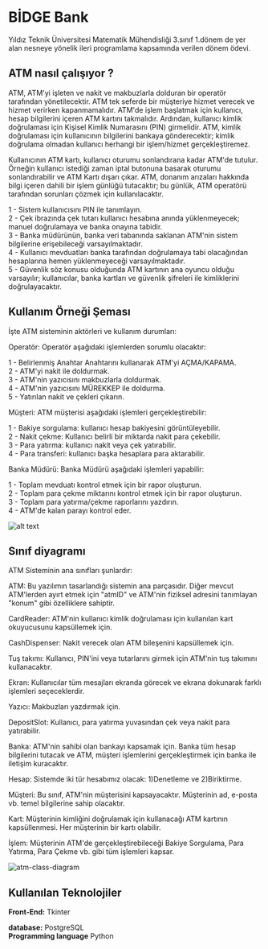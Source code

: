 
# BİDGE Bank

Yıldız Teknik Üniversitesi Matematik Mühendisliği 3.sınıf 1.dönem de yer alan nesneye yönelik ileri programlama kapsamında verilen dönem ödevi.


## ATM nasıl çalışıyor ?


ATM, ATM'yi işleten ve nakit ve makbuzlarla dolduran bir operatör tarafından yönetilecektir. ATM tek seferde bir müşteriye hizmet verecek ve hizmet verirken kapanmamalıdır. ATM'de işlem başlatmak için kullanıcı, hesap bilgilerini içeren ATM kartını takmalıdır. Ardından, kullanıcı kimlik doğrulaması için Kişisel Kimlik Numarasını (PIN) girmelidir. ATM, kimlik doğrulaması için kullanıcının bilgilerini bankaya gönderecektir; kimlik doğrulama olmadan kullanıcı herhangi bir işlem/hizmet gerçekleştiremez.

Kullanıcının ATM kartı, kullanıcı oturumu sonlandırana kadar ATM'de tutulur. Örneğin kullanıcı istediği zaman iptal butonuna basarak oturumu sonlandırabilir ve ATM Kartı dışarı çıkar. ATM, donanım arızaları hakkında bilgi içeren dahili bir işlem günlüğü tutacaktır; bu günlük, ATM operatörü tarafından sorunları çözmek için kullanılacaktır.

1 - Sistem kullanıcısını PIN ile tanımlayın.  
2 - Çek ibrazında çek tutarı kullanıcı hesabına anında yüklenmeyecek; manuel doğrulamaya ve banka onayına tabidir.  
3 - Banka müdürünün, banka veri tabanında saklanan ATM'nin sistem bilgilerine erişebileceği varsayılmaktadır.  
4 - Kullanıcı mevduatları banka tarafından doğrulamaya tabi olacağından hesaplarına hemen yüklenmeyeceği varsayılmaktadır.  
5 - Güvenlik söz konusu olduğunda ATM kartının ana oyuncu olduğu varsayılır; kullanıcılar, banka kartları ve güvenlik şifreleri ile kimliklerini doğrulayacaktır.  
## Kullanım Örneği Şeması

İşte ATM sisteminin aktörleri ve kullanım durumları:  

Operatör: Operatör aşağıdaki işlemlerden sorumlu olacaktır:  

1 - Belirlenmiş Anahtar Anahtarını kullanarak ATM'yi AÇMA/KAPAMA.  
2 - ATM'yi nakit ile doldurmak.  
3 - ATM'nin yazıcısını makbuzlarla doldurmak.  
4 - ATM'nin yazıcısını MÜREKKEP ile doldurma.  
5 - Yatırılan nakit ve çekleri çıkarın.  

Müşteri: ATM müşterisi aşağıdaki işlemleri gerçekleştirebilir:  

1 - Bakiye sorgulama: kullanıcı hesap bakiyesini görüntüleyebilir.  
2 - Nakit çekme: Kullanıcı belirli bir miktarda nakit para çekebilir.  
3 - Para yatırma: kullanıcı nakit veya çek yatırabilir.  
4 - Para transferi: kullanıcı başka hesaplara para aktarabilir.  

Banka Müdürü: Banka Müdürü aşağıdaki işlemleri yapabilir:  

1 - Toplam mevduatı kontrol etmek için bir rapor oluşturun.  
2 - Toplam para çekme miktarını kontrol etmek için bir rapor oluşturun.  
3 - Toplam para yatırma/çekme raporlarını yazdırın.  
4 - ATM'de kalan parayı kontrol eder.  

![alt text](https://raw.githubusercontent.com/SamirPaul1/object-oriented-design/a5d0ab34541d446b2e33254dcab315bdb8aafdfa/media-files/atm-use-case-diagram.svg)
## Sınıf diyagramı

ATM Sisteminin ana sınıfları şunlardır:  

ATM: Bu yazılımın tasarlandığı sistemin ana parçasıdır. Diğer mevcut ATM'lerden ayırt etmek için "atmID" ve ATM'nin fiziksel adresini tanımlayan "konum" gibi özelliklere sahiptir.  

CardReader: ATM'nin kullanıcı kimlik doğrulaması için kullanılan kart okuyucusunu kapsüllemek için.  

CashDispenser: Nakit verecek olan ATM bileşenini kapsüllemek için.  

Tuş takımı: Kullanıcı, PIN'ini veya tutarlarını girmek için ATM'nin tuş takımını kullanacaktır.  

Ekran: Kullanıcılar tüm mesajları ekranda görecek ve ekrana dokunarak farklı işlemleri seçeceklerdir.  

Yazıcı: Makbuzları yazdırmak için.  

DepositSlot: Kullanıcı, para yatırma yuvasından çek veya nakit para yatırabilir.  

Banka: ATM'nin sahibi olan bankayı kapsamak için. Banka tüm hesap bilgilerini tutacak ve ATM, müşteri işlemlerini gerçekleştirmek için banka ile iletişim kuracaktır.  

Hesap: Sistemde iki tür hesabımız olacak: 1)Denetleme ve 2)Biriktirme.  

Müşteri: Bu sınıf, ATM'nin müşterisini kapsayacaktır. Müşterinin ad, e-posta vb. temel bilgilerine sahip olacaktır.  

Kart: Müşterinin kimliğini doğrulamak için kullanacağı ATM kartının kapsüllenmesi. Her müşterinin bir kartı olabilir.  

İşlem: Müşterinin ATM'de gerçekleştirebileceği Bakiye Sorgulama, Para Yatırma, Para Çekme vb. gibi tüm işlemleri kapsar.  

![atm-class-diagram](https://github.com/SamirPaul1/object-oriented-design/blob/master/media-files/atm-class-diagram.png)
## Kullanılan Teknolojiler

**Front-End:** Tkinter 

**database:** PostgreSQL  
**Programming language** Python

  
